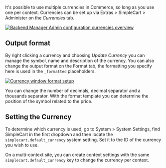 It's possible to use multiple currencies in Commerce, so long as you use one per context. Currencies can be set up via Extras > SimpleCart > Administer on the _Currencies_ tab. 

[ ![Backend Manager Admin configuration currencies overview](https://assets.modmore.com/uploads/2015/12/currencies_overview.png)](https://assets.modmore.com/uploads/2015/12/currencies_overview.png "Backend Manager Admin configuration currencies overview")

## Output format

By right clicking a currency and choosing _Update Currency_ you can manage the symbol, name and description of the currency. You can also change the output format on the Format tab, the formatting you specify here is used in the `_formatted` placeholders. 

[ ![Currency window format setup](https://assets.modmore.com/uploads/2015/12/currencies_format_win.png)](https://assets.modmore.com/uploads/2015/12/currencies_format_win.png "Currency window format setup")

You can change the number of decimals, decimal separator and a thousands separator. With the format template you can determine the position of the symbol related to the price. 

## Setting the Currency

To determine which currency is used, go to System > System Settings, find SimpleCart in the first dropdown and then locate the `simplecart.default_currency` system setting. Set it to the ID of the currency you wish to use. 

On a multi-context site, you can create context settings with the same `simplecart.default_currency` key to change the currency per context. 
